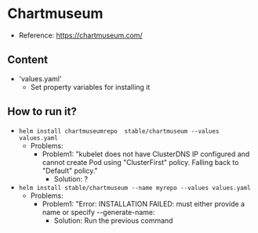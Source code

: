 # Chartmuseum
* Reference: https://chartmuseum.com/

## Content
* 'values.yaml'
  * Set property variables for installing it

## How to run it?
  * `helm install chartmuseumrepo  stable/chartmuseum --values values.yaml`
    * Problems:
        * Problem1: "kubelet does not have ClusterDNS IP configured and cannot create Pod using "ClusterFirst" policy. Falling back to "Default" policy."
            * Solution: ?
  * `helm install stable/chartmuseum --name myrepo --values values.yaml`
    * Problems:
        * Problem1: "Error: INSTALLATION FAILED: must either provide a name or specify --generate-name:
            * Solution: Run the previous command

